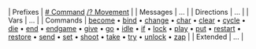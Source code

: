 | Prefixes | [# Command](command.md) [/? Movement](movement.md) |
| Messages | ... |
| Directions | ... |
| Vars | ... |
| Commands | [become](become.md) • [bind](bind.md) • [change](change.md) • [char](char.md) • [clear](clear.md) • [cycle](cycle.md) • [die](die.md) • [end](end.md) • [endgame](endgame.md) • [give](give.md) • [go](go.md) • [idle](idle.md) • [if](if.md) • [lock](lock.md) • [play](play.md) • [put](put.md) • [restart](restart.md) • [restore](restore.md) • [send](send.md) • [set](set.md) • [shoot](shoot.md) • [take](take.md) • [try](try.md) • [unlock](unlock.md) • [zap](zap.md) |
| Extended | ... |
